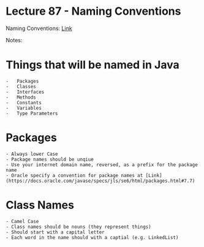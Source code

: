 # Lecture 87 - Naming Conventions 

Naming Conventions: [Link](https://docs.oracle.com/javase/tutorial/java/nutsandbolts/variables.html#naming)<br />

Notes: <br />

# Things that will be named in Java
	-	Packages 
	-	Classes 
	-	Interfaces 
	-	Methods 
	-	Constants 
	-	Variables 
	-	Type Parameters

# Packages
	- Always lower Case
	- Package names should be unqiue
	- Use your internet domain name, reversed, as a prefix for the package name
	- Oracle specify a convention for package names at [Link](https://docs.oracle.com/javase/specs/jls/se6/html/packages.html#7.7)

# Class Names
	- Camel Case
	- Class names should be nouns (they represent things)
	- Should start with a capital letter
	- Each word in the name should with a captial (e.g. LinkedList)